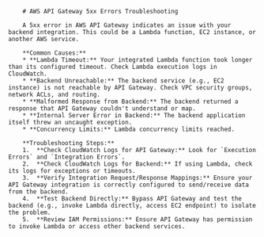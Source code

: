 
        # AWS API Gateway 5xx Errors Troubleshooting

        A 5xx error in AWS API Gateway indicates an issue with your backend integration. This could be a Lambda function, EC2 instance, or another AWS service.

        **Common Causes:**
        * **Lambda Timeout:** Your integrated Lambda function took longer than its configured timeout. Check Lambda execution logs in CloudWatch.
        * **Backend Unreachable:** The backend service (e.g., EC2 instance) is not reachable by API Gateway. Check VPC security groups, network ACLs, and routing.
        * **Malformed Response from Backend:** The backend returned a response that API Gateway couldn't understand or map.
        * **Internal Server Error in Backend:** The backend application itself threw an uncaught exception.
        * **Concurrency Limits:** Lambda concurrency limits reached.

        **Troubleshooting Steps:**
        1.  **Check CloudWatch Logs for API Gateway:** Look for `Execution Errors` and `Integration Errors`.
        2.  **Check CloudWatch Logs for Backend:** If using Lambda, check its logs for exceptions or timeouts.
        3.  **Verify Integration Request/Response Mappings:** Ensure your API Gateway integration is correctly configured to send/receive data from the backend.
        4.  **Test Backend Directly:** Bypass API Gateway and test the backend (e.g., invoke Lambda directly, access EC2 endpoint) to isolate the problem.
        5.  **Review IAM Permissions:** Ensure API Gateway has permission to invoke Lambda or access other backend services.
        